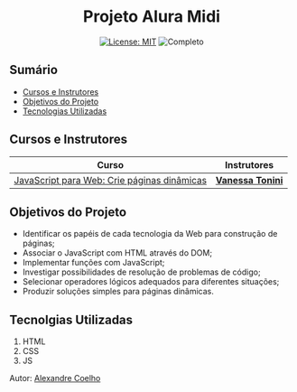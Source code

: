 <h1 align="center"> Projeto Alura Midi </h1>

<p align="center">  </p>

<div align="center">

  <a href="https://github.com/coelhoalexandre/projeto-aluramidi/blob/main/LICENSE" target="_blank"><img src="https://img.shields.io/badge/License-MIT-yellow.svg" alt="License: MIT"></a> <img src="https://img.shields.io/badge/Completo-lightgreen.svg" alt="Completo">

</div>

## Sumário

- [Cursos e Instrutores](#cursos-e-instrutores)
- [Objetivos do Projeto](#objetivos-do-projeto)
- [Tecnologias Utilizadas](#tecnolgias-utilizadas)

## Cursos e Instrutores

|Curso|Instrutores|
|---|---|
|[JavaScript para Web: Crie páginas dinâmicas](https://cursos.alura.com.br/course/javascript-web-paginas-dinamicas)|[**Vanessa Tonini**](https://github.com/vanessametonini)|

## Objetivos do Projeto
- Identificar os papéis de cada tecnologia da Web para construção de páginas;
- Associar o JavaScript com HTML através do DOM;
- Implementar funções com JavaScript;
- Investigar possibilidades de resolução de problemas de código;
- Selecionar operadores lógicos adequados para diferentes situações;
- Produzir soluções simples para páginas dinâmicas.

## Tecnolgias Utilizadas

1. HTML
2. CSS
3. JS

Autor: [Alexandre Coelho](https://github.com/coelhoalexandre)

